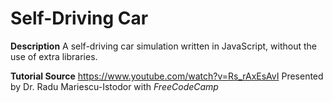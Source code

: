 # Self-Driving Car

**Description**
A self-driving car simulation written in JavaScript, without the use of extra libraries.

**Tutorial Source**
https://www.youtube.com/watch?v=Rs_rAxEsAvI
Presented by Dr. Radu Mariescu-Istodor with *FreeCodeCamp*
